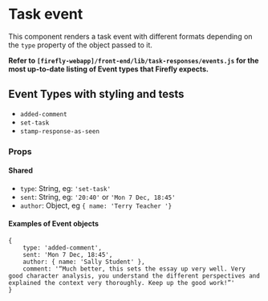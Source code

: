 <div data-ff_module-task-event="comment"/>

<br/>

<div data-ff_module-task-event="set-task"/>

<br/>

<div data-ff_module-task-event="stamp-response-as-seen"/>

# Task event

This component renders a task event with different formats depending on the `type` property of the object passed to it.

**Refer to `[firefly-webapp]/front-end/lib/task-responses/events.js` for the most up-to-date listing of Event types that Firefly expects.**


## Event Types with styling and tests
- `added-comment`
- `set-task` 
- `stamp-response-as-seen`

### Props
#### Shared
- `type`: String, eg: `'set-task'`
- `sent`: String, eg: `'20:40'` or `'Mon 7 Dec, 18:45'`
- `author`: Object, eg `{ name: 'Terry Teacher '}`

#### Examples of Event objects
```
{   
    type: 'added-comment', 
    sent: 'Mon 7 Dec, 18:45', 
    author: { name: 'Sally Student' }, 
    comment: '“Much better, this sets the essay up very well. Very good character analysis, you understand the different perspectives and explained the context very thoroughly. Keep up the good work!”' 
}
```
